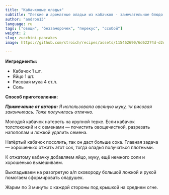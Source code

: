 ```yaml
---
title: "Кабачковые оладья"
subtitle: "Легкие и ароматные оладьи из кабачков - замечательное блюдо для быстрого и вкусного ужина."
author: "andron13"
language: ru
tags: ["овощи", "беззаморочек", "перекус", "ссобой"]
weight: 2
slug: zucchini-pancakes
image: https://github.com/stroich/recipes/assets/115462690/6d62274d-d2d7-4b19-bd53-03670daede2a

---
```



**Ингредиенты:**

* Кабачок 1 шт.
* Яйцо 1 шт.
* Рисовая мука 4 ст.л.
* Соль


**Способ приготовления:**

***Примечание от автора:*** *Я использовала овсяную муку, тк рисовая закончилась. Тоже получилось отлично.*

Молодой кабачок натереть на крупной терке. Если кабачок толстокожий и с семенами — почистить овощечисткой, разрезать напополам и ложкой удалить  семена.

Натёртый кабачок посолить, так он даст больше сока. Главная задача — хорошенько отжать этот сок, тогда оладья получаться плотными.

К отжатому кабачку добавляем яйцо, муку, ещё немного соли и хорошенько вымешиваем.

Выкладываем на разогретую а/п сковороду большой ложкой и рукой помогаем сформировать оладушек.

Жарим по 3 минуты с каждой стороны под крышкой на среднем огне.

